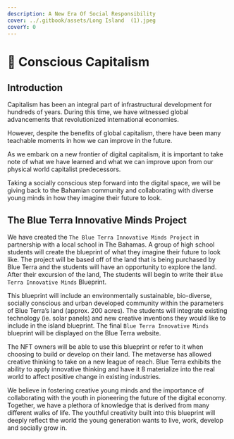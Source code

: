 ```yaml
---
description: A New Era Of Social Responsibility
cover: ../.gitbook/assets/Long Island  (1).jpeg
coverY: 0
---
```


# 🌳 Conscious Capitalism

## Introduction

Capitalism has been an integral part of infrastructural development for hundreds of years. During this time, we have witnessed global advancements that revolutionized international economies.&#x20;

However, despite the benefits of global capitalism, there have been many teachable moments in how we can improve in the future.&#x20;

As we embark on a new frontier of digital capitalism, it is important to take note of what we have learned and what we can improve upon from our physical world capitalist predecessors.&#x20;

Taking a socially conscious step forward into the digital space, we will be giving back to the Bahamian community and collaborating with diverse young minds in how they imagine their future to look.&#x20;

## The Blue Terra Innovative Minds Project&#x20;

We have created the `The Blue Terra Innovative Minds Project` in partnership with a local school in The Bahamas. A group of high school students will create the blueprint of what they imagine their future to look like. The project will be based off of the land that is being purchased by Blue Terra and the students will have an opportunity to explore the land. After their excursion of the land, The students will begin to write their `Blue Terra Innovative Minds` Blueprint.&#x20;

This blueprint will include an environmentally sustainable, bio-diverse, socially conscious and urban developed community within the parameters of Blue Terra’s land (approx. 200 acres). The students will integrate existing technology (ie. solar panels) and new creative inventions they would like to include in the island blueprint. The final `Blue Terra Innovative Minds` blueprint will be displayed on the Blue Terra website.&#x20;

The NFT owners will be able to use this blueprint or refer to it when choosing to build or develop on their land. The metaverse has allowed creative thinking to take on a new league of reach. Blue Terra exhibits the ability to apply innovative thinking and have it 8 materialize into the real world to affect positive change in existing industries.&#x20;

We believe in fostering creative young minds and the importance of collaborating with the youth in pioneering the future of the digital economy. Together, we have a plethora of knowledge that is derived from many different walks of life. The youthful creativity built into this blueprint will deeply reflect the world the young generation wants to live, work, develop and socially grow in.
